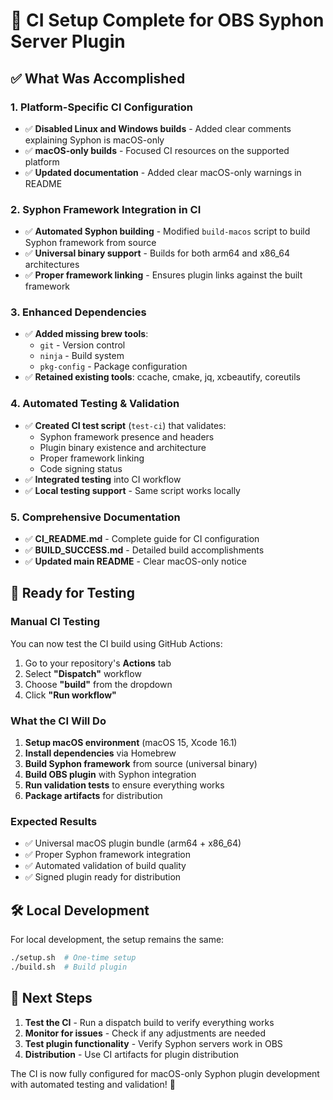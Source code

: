 # 🎉 CI Setup Complete for OBS Syphon Server Plugin

## ✅ What Was Accomplished

### 1. **Platform-Specific CI Configuration**
- ✅ **Disabled Linux and Windows builds** - Added clear comments explaining Syphon is macOS-only
- ✅ **macOS-only builds** - Focused CI resources on the supported platform
- ✅ **Updated documentation** - Added clear macOS-only warnings in README

### 2. **Syphon Framework Integration in CI**
- ✅ **Automated Syphon building** - Modified `build-macos` script to build Syphon framework from source
- ✅ **Universal binary support** - Builds for both arm64 and x86_64 architectures
- ✅ **Proper framework linking** - Ensures plugin links against the built framework

### 3. **Enhanced Dependencies**
- ✅ **Added missing brew tools**:
  - `git` - Version control
  - `ninja` - Build system
  - `pkg-config` - Package configuration
- ✅ **Retained existing tools**: ccache, cmake, jq, xcbeautify, coreutils

### 4. **Automated Testing & Validation**
- ✅ **Created CI test script** (`test-ci`) that validates:
  - Syphon framework presence and headers
  - Plugin binary existence and architecture
  - Proper framework linking
  - Code signing status
- ✅ **Integrated testing** into CI workflow
- ✅ **Local testing support** - Same script works locally

### 5. **Comprehensive Documentation**
- ✅ **CI_README.md** - Complete guide for CI configuration
- ✅ **BUILD_SUCCESS.md** - Detailed build accomplishments
- ✅ **Updated main README** - Clear macOS-only notice

## 🚀 Ready for Testing

### Manual CI Testing
You can now test the CI build using GitHub Actions:

1. Go to your repository's **Actions** tab
2. Select **"Dispatch"** workflow
3. Choose **"build"** from the dropdown
4. Click **"Run workflow"**

### What the CI Will Do
1. **Setup macOS environment** (macOS 15, Xcode 16.1)
2. **Install dependencies** via Homebrew
3. **Build Syphon framework** from source (universal binary)
4. **Build OBS plugin** with Syphon integration
5. **Run validation tests** to ensure everything works
6. **Package artifacts** for distribution

### Expected Results
- ✅ Universal macOS plugin bundle (arm64 + x86_64)
- ✅ Proper Syphon framework integration
- ✅ Automated validation of build quality
- ✅ Signed plugin ready for distribution

## 🛠 Local Development

For local development, the setup remains the same:
```bash
./setup.sh  # One-time setup
./build.sh  # Build plugin
```

## 🎯 Next Steps

1. **Test the CI** - Run a dispatch build to verify everything works
2. **Monitor for issues** - Check if any adjustments are needed
3. **Test plugin functionality** - Verify Syphon servers work in OBS
4. **Distribution** - Use CI artifacts for plugin distribution

The CI is now fully configured for macOS-only Syphon plugin development with automated testing and validation! 🎉

